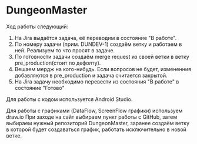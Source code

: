 # DungeonMaster

Ход работы следующий:
1. На Jira выдаётся задача, её переводим в состояние "В работе".
2. По номеру задачи (прим. DUNDEV-1) создаём ветку и работаем в ней. Реализуем то что просят в задаче.
3. По готовности задачи создаём merge request из своей ветки в ветку pre_production(стоит по дефолту).
4. Вешаем мердж на кого-нибудь. Если вопросов не будет, измененния добавляются в pre_production и задача считается закрытой.
5. На Jira задачу необходимо перевести из состояния "В работе" в состояние "Готово"

Для работы с кодом используется Android Studio.

Для работы с графиками (DataFlow, ScreenFlow графики) используем draw.io 
При заходе на сайт выбираем пункт работы с GitHub, затем выбираем нужный репозиторий DungeonMaster, заранее создаём ветку в которой будет создаваться график, 
работать исключительно в новой ветке. 
